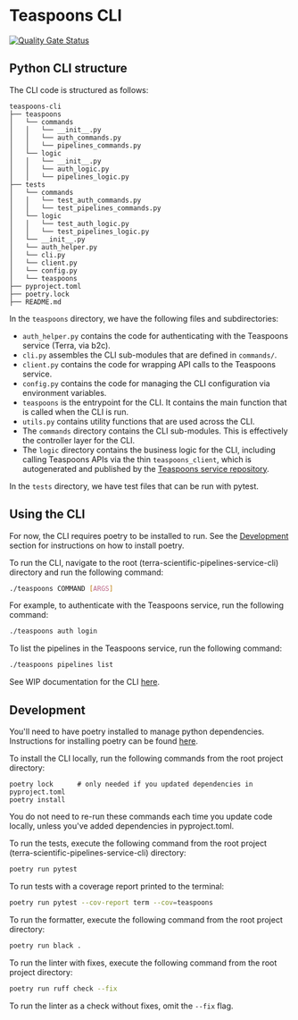 # Teaspoons CLI

[![Quality Gate Status](https://sonarcloud.io/api/project_badges/measure?project=DataBiosphere_terra-scientific-pipelines-service-cli&metric=alert_status)](https://sonarcloud.io/summary/new_code?id=DataBiosphere_terra-scientific-pipelines-service-cli)


## Python CLI structure
The CLI code is structured as follows:
```
teaspoons-cli
├── teaspoons
│   └── commands
│   │   └── __init__.py
│   │   └── auth_commands.py
│   │   └── pipelines_commands.py
│   └── logic
│   │   └── __init__.py
│   │   └── auth_logic.py
│   │   └── pipelines_logic.py
├── tests
│   └── commands
│   │   └── test_auth_commands.py
│   │   └── test_pipelines_commands.py
│   └── logic
│   │   └── test_auth_logic.py
│   │   └── test_pipelines_logic.py
│   └── __init__.py
│   └── auth_helper.py
│   └── cli.py
│   └── client.py
│   └── config.py
│   └── teaspoons
├── pyproject.toml
├── poetry.lock
├── README.md
```

In the `teaspoons` directory, we have the following files and subdirectories:
- `auth_helper.py` contains the code for authenticating with the Teaspoons service (Terra, via b2c).
- `cli.py` assembles the CLI sub-modules that are defined in `commands/`.
- `client.py` contains the code for wrapping API calls to the Teaspoons service.
- `config.py` contains the code for managing the CLI configuration via environment variables.
- `teaspoons` is the entrypoint for the CLI. It contains the main function that is called when the CLI is run.
- `utils.py` contains utility functions that are used across the CLI.
- The `commands` directory contains the CLI sub-modules. This is effectively the controller layer for the CLI.
- The `logic` directory contains the business logic for the CLI, including calling Teaspoons APIs via the thin `teaspoons_client`, 
which is autogenerated and published by the [Teaspoons service repository](https://github.com/DataBiosphere/terra-scientific-pipelines-service).

In the `tests` directory, we have test files that can be run with pytest.

## Using the CLI
For now, the CLI requires poetry to be installed to run. See the [Development](#development) section for instructions on how to install poetry.

To run the CLI, navigate to the root (terra-scientific-pipelines-service-cli) directory and run the following command:
```bash
./teaspoons COMMAND [ARGS]
```

For example, to authenticate with the Teaspoons service, run the following command:
```bash
./teaspoons auth login
```

To list the pipelines in the Teaspoons service, run the following command:
```bash
./teaspoons pipelines list
```

See WIP documentation for the CLI [here](https://docs.google.com/document/d/1ovbcHCzdyuC8RjFfkVJZiuDTQ_UAVrglSxSGaZwppoY/edit?tab=t.0#heading=h.jfsr3j3x0zjr).


## Development
You'll need to have poetry installed to manage python dependencies. Instructions for installing poetry can be found [here](https://python-poetry.org/docs/).

To install the CLI locally, run the following commands from the root project directory:
```
poetry lock      # only needed if you updated dependencies in pyproject.toml
poetry install
```
You do not need to re-run these commands each time you update code locally, unless you've added dependencies in pyproject.toml.

To run the tests, execute the following command from the root project (terra-scientific-pipelines-service-cli) directory:
```bash
poetry run pytest
```

To run tests with a coverage report printed to the terminal:
```bash
poetry run pytest --cov-report term --cov=teaspoons
```

To run the formatter, execute the following command from the root project directory:
```bash
poetry run black .
```

To run the linter with fixes, execute the following command from the root project directory:
```bash
poetry run ruff check --fix
```
To run the linter as a check without fixes, omit the `--fix` flag.
